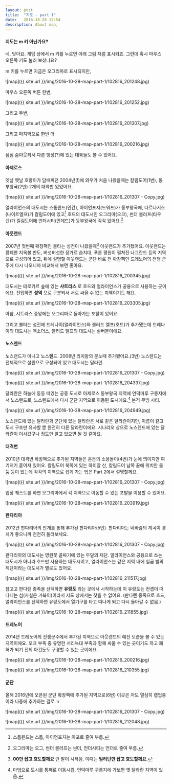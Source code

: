```yaml
---
layout: post
title:  "지도 - part 1"
date:   2016-10-28 12:54
description: About map,
---
```


#### 지도는 m 키 아닌가요?
네, 맞아요. 게임 상에서 m 키를 누르면 아래 그림 처럼 표시되죠. 그런데 혹시 마우스 오른쪽 키도 눌러 보셨나요?

m 키를 누르면 지금은 오그리마로 표시되지만,

![map]({{ site.url }}/img/2016-10-28-map-part-1/102816_201248.jpg)

마우스 오른쪽 버튼 한번,

![map]({{ site.url }}/img/2016-10-28-map-part-1/102816_201252.jpg)

그리고 두번,

![map]({{ site.url }}/img/2016-10-28-map-part-1/102816_201307.jpg)

그리고 마지막으로 한번 더

![map]({{ site.url }}/img/2016-10-28-map-part-1/102816_200216.jpg)

점점 줌아웃되서 다른 행성(?)에 있는 대륙들도 볼 수 있어요.

#### 아제로스

엣날 옛날 호랑이가 담배피던 2004년(!)에 와우가 처음 나왔을때는 칼림도어(1번), 동부왕국(2번) 2개의 대륙만 있었어요.

![map]({{ site.url }}/img/2016-10-28-map-part-1/102816_201307 - Copy.jpg)

얼라이언스의 대도시는 스톰윈드(인간), 아이언포지(드워프)가 동부왕국에, 다르나서스(나이트엘프)가 칼림도어에 있고[^1]
호드의 대도시인 오그리마(오크), 썬더 블러프(타우렌)가 킬림도어에 언더시티(언데드)가 동부왕국에 각각 있어요.[^2]

#### 아웃랜드

2007년 첫번째 확장팩인 불타는 성전이 나왔을때[^3] 아웃랜드가 추가됐어요.
아웃랜드는 황폐한 지옥불 반도, 버섯버섯한 장가르 습지대, 푸른 평원이 펼쳐진 나그란드 등의 지역으로 구성되어 있고, 뒤에 설명할 아웃랜드는 군단 바로 전 확장팩인 드레노어의 전쟁 군주에 다시 나오니까 비교해서 보면 좋아요.

![map]({{ site.url }}/img/2016-10-28-map-part-1/102816_200345.jpg)

대도시는 테로카르 숲에 있는 **샤트라스** 로 호드와 얼라이언스가 공용으로 사용하는 곳이에요.
진입하면 **성역** 으로 구분되서 서로 싸울 수 없는 지역이기도 해요.

![map]({{ site.url }}/img/2016-10-28-map-part-1/102816_203305.jpg)

아참, 샤트라스 중앙에는 오그리마로 돌아가는 포탈이 있어요.

그리고 불타는 성전에 드레나이(얼라이언스)와 블러드 엘프(호드)가 추가됐는데 드레나이의 대도시는 엑소더스,
블러드 엘프의 대도시는 실버문이에요.

#### 노스렌드

노스랜드가 아니고 노스**렌**드.
2008년 리치왕의 분노때 추가됐어요.(3번) 노스렌드는 전체적으로 설원으로 구성되어 있고 대도시는 달라란.

![map]({{ site.url }}/img/2016-10-28-map-part-1/102816_201307 - Copy.jpg)

![map]({{ site.url }}/img/2016-10-28-map-part-1/102816_204337.jpg)

달라란은 하늘에 둥둥 떠있는 공중 도시로 아제로스 동부왕국 지역에 언덕마루 구릉지에서 노스렌드로, 노스렌드에서 다시 군단 지역으로 이동된 도시에요.[^4]
본격 무빙 시티.

![map]({{ site.url }}/img/2016-10-28-map-part-1/102816_204949.jpg)

노스렌드에 있는 달라란과 군단에 있는 달라란은 서로 같은 달라란이지만, 이름이 같고 도시 구조만 유사할 뿐
완전히 다른 달라란이에요. 시나리오 상으로 노스렌드에 있는 달라란이 이사갔구나 정도만 알고 있으면
될 것 같아요.


#### 대격변

2010년 대격변 확장팩으로 추가된 지역들은 혼돈의 소용돌이(4번)가 눈에 띄이지만 여기저기 흩어져 있어요.
칼림도어 북쪽에 있는 하이잘 산, 칼림도어 남쪽 끝에 위치한 울둠 등이 있는데 각각의 지역으로 쉽게 가는 법은 Part 2에서 설명할께요.

![map]({{ site.url }}/img/2016-10-28-map-part-1/102816_201307 - Copy.jpg)

입장 퀘스트를 하면 오그리마에서 각 지역으로 이동할 수 있는 포탈을 이용할 수 있어요.

![map]({{ site.url }}/img/2016-10-28-map-part-1/102816_203919.jpg)

#### 판다리아

2012년 판다리아의 안개를 통해 추가된 판다리아(5번). 판다리아는 네바람의 계곡이 경치가 좋으니까 천천히 둘러보세요.

![map]({{ site.url }}/img/2016-10-28-map-part-1/102816_201307 - Copy.jpg)

판다리아의 대도시는 영원꽃 골짜기에 있는 두달의 재단.
얼라이언스와 공용으로 쓰는 대도시가 아니라 호드만 사용하는 대도시이고, 얼라이언스는 같은 지역 내에 일곱 별의 제단이라는 대도시가 별로도 있어요.

![map]({{ site.url }}/img/2016-10-28-map-part-1/102816_211517.jpg)


참고고 판다렌 종족을 선택하면 **유랑도** 라는 곳에서 시작하는데 이 유랑도는 컨셉이 떠다니는 섬(사실은 거북이)이라서 지도 상에서는 찾을 수 없어요.
(판다렌 종족으로 호드, 얼라이언스를 선택하면 유랑도에서 열기구를 타고 떠나게 되고 다시 돌아갈 수 없음.)

![map]({{ site.url }}/img/2016-10-28-map-part-1/102816_211855.jpg)

#### 드레노어

2014년 드레노어의 전쟁군주에서 추가된 지역으로 아웃랜드의 예전 모습을 볼 수 있는 지역이에요.
오크 부족 중 유명한 서리늑대 부족과 함께 싸울 수 있는 곳이기도 하고 폐허가 되기 전의 아킨둔도 구경할 수 있는 곳이에요.

![map]({{ site.url }}/img/2016-10-28-map-part-1/102816_200216.jpg)

![map]({{ site.url }}/img/2016-10-28-map-part-1/102816_210355.jpg)

#### 군단

올해 2016년에 오픈된 군단 확장팩에 추가된 지역으로(6번) 이곳은 저도 열심히 렙업중이라 나중에 추가하는 걸로 ㅠ

![map]({{ site.url }}/img/2016-10-28-map-part-1/102816_201307 - Copy.jpg)

![map]({{ site.url }}/img/2016-10-28-map-part-1/102816_212048.jpg)


[^1]: 스톰윈드는 스톰, 아이언포지는 아포로 줄여 부름.
[^2]: 오그리마는 오그, 썬더 블러프는 썬더, 언더시티는 언더로 줄여 부름.
[^3]: **00만 잡고 효도할께요** 란 말이 시작됨. 이때는 **일리단만 잡고 효도할께요**.
[^4]: 마법으로 도시를 통째로 이동시킴, 언덕마루 구릉지에 가보면 옛 달라란 지역이 있음.
